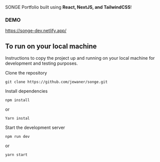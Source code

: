 
SONGE Portfolio built using **React, NextJS, and TailwindCSS**!

### DEMO

https://songe-dev.netlify.app/


## To run on your local machine

Instructions to copy the project up and running on your local machine for development and testing purposes.

Clone the repository

```
git clone https://github.com/jewaner/songe.git

```


Install dependencies
```
npm install 

```

or

```
Yarn instal
```

Start the development server

```
npm run dev
```

or

```
yarn start 
```

